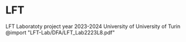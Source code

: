 # LFT
LFT Laboratoty project year 2023-2024 University of University of Turin 
@import "LFT-Lab/DFA/LFT_Lab2223L8.pdf"

